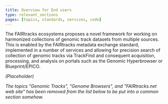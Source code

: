 ```yaml
---
title: Overview for End users
type: relevant_sections
pages: [topics, standards, services, code]
---
```


The FAIRtracks ecosystems proposes a novel framework for working on harmonized collections of
genomic track datasets from multiple sources. This is enabled by the FAIRtracks metadata exchange
standard, implemented in a number of services and allowing for precision search of collection of
genomic tracks via TrackFind and consequent acquisition, processing, and analysis on portals such as
the Genomic Hyperbrowser or Blueprint/EPICO.

_(Placeholder)_

_The topics "Genomic Tracks", "Genome Browsers", and "FAIRtracks.net web site" 
has been removed from the list below to be put into a common section somehow._
